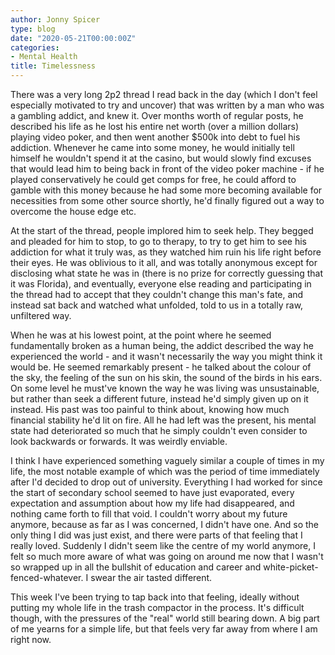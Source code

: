```yaml
---
author: Jonny Spicer
type: blog
date: "2020-05-21T00:00:00Z"
categories:
- Mental Health
title: Timelessness
---
```

There was a very long 2p2 thread I read back in the day (which I don't feel especially motivated to try and uncover)
that was written by a man who was a gambling addict, and knew it. Over months worth of regular posts, he described
his life as he lost his entire net worth (over a million dollars) playing video poker, and then went another $500k
into debt to fuel his addiction. Whenever he came into some money, he would initially tell himself he wouldn't spend
it at the casino, but would slowly find excuses that would lead him to being back in front of the video poker machine -
if he played conservatively he could get comps for free, he could afford to gamble with this money because he had some
more becoming available for necessities from some other source shortly, he'd finally figured out a way to overcome the
house edge etc.

At the start of the thread, people implored him to seek help. They begged and pleaded for him to stop, to go to therapy,
to try to get him to see his addiction for what it truly was, as they watched him ruin his life right before their eyes.
He was oblivious to it all, and was totally anonymous except for disclosing what state he was in (there is no prize
for correctly guessing that it was Florida), and eventually, everyone else reading and participating in the thread
had to accept that they couldn't change this man's fate, and instead sat back and watched what unfolded, told to us
in a totally raw, unfiltered way.

When he was at his lowest point, at the point where he seemed fundamentally broken as a human being, the addict
described the way he experienced the world - and it wasn't necessarily the way you might think it would be. He seemed
remarkably present - he talked about the colour of the sky, the feeling of the sun on his skin, the sound of the birds
in his ears. On some level he must've known the way he was living was unsustainable, but rather than seek a different
future, instead he'd simply given up on it instead. His past was too painful to think about, knowing how much
financial stability he'd lit on fire. All he had left was the present, his mental state had deteriorated so much
that he simply couldn't even consider to look backwards or forwards. It was weirdly enviable.

I think I have experienced something vaguely similar a couple of times in my life, the most notable example of which
was the period of time immediately after I'd decided to drop out of university. Everything I had worked for since
the start of secondary school seemed to have just evaporated, every expectation and assumption about how my life
had disappeared, and nothing came forth to fill that void. I couldn't worry about my future anymore, because as
far as I was concerned, I didn't have one. And so the only thing I did was just exist, and there were parts of that
feeling that I really loved. Suddenly I didn't seem like the centre of my world anymore, I felt so much more aware
of what was going on around me now that I wasn't so wrapped up in all the bullshit of education and career and
white-picket-fenced-whatever. I swear the air tasted different.

This week I've been trying to tap back into that feeling, ideally without putting my whole life in the trash compactor
in the process. It's difficult though, with the pressures of the "real" world still bearing down. A big part of me
yearns for a simple life, but that feels very far away from where I am right now.
